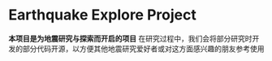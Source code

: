 # Earthquake Explore Project
**本项目是为地震研究与探索而开启的项目**
在研究过程中，我们会将部分研究时开发的部分代码开源，以方便其他地震研究爱好者或对这方面感兴趣的朋友参考使用
